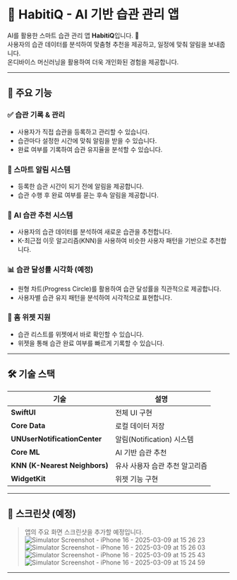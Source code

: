 # 🧠 HabitiQ - AI 기반 습관 관리 앱

AI를 활용한 스마트 습관 관리 앱 **HabitiQ**입니다. 🎯  
사용자의 습관 데이터를 분석하여 맞춤형 추천을 제공하고, 일정에 맞춰 알림을 보내줍니다.  
온디바이스 머신러닝을 활용하여 더욱 개인화된 경험을 제공합니다.

---

## 🚀 주요 기능

### ✅ 습관 기록 & 관리
- 사용자가 직접 습관을 등록하고 관리할 수 있습니다.
- 습관마다 설정한 시간에 맞춰 알림을 받을 수 있습니다.
- 완료 여부를 기록하여 습관 유지율을 분석할 수 있습니다.

### 🔔 스마트 알림 시스템
- 등록한 습관 시간이 되기 전에 알림을 제공합니다.
- 습관 수행 후 완료 여부를 묻는 후속 알림을 제공합니다.

### 🎯 AI 습관 추천 시스템
- 사용자의 습관 데이터를 분석하여 새로운 습관을 추천합니다.
- K-최근접 이웃 알고리즘(KNN)을 사용하여 비슷한 사용자 패턴을 기반으로 추천합니다.

### 📊 습관 달성률 시각화 (예정)
- 원형 차트(Progress Circle)를 활용하여 습관 달성률을 직관적으로 제공합니다.
- 사용자별 습관 유지 패턴을 분석하여 시각적으로 표현합니다.

### 📱 홈 위젯 지원
- 습관 리스트를 위젯에서 바로 확인할 수 있습니다.
- 위젯을 통해 습관 완료 여부를 빠르게 기록할 수 있습니다.

---

## 🛠 기술 스택

| 기술        | 설명 |
|------------|------------------------------------------------|
| **SwiftUI**  | 전체 UI 구현 |
| **Core Data** | 로컬 데이터 저장 |
| **UNUserNotificationCenter** | 알림(Notification) 시스템 |
| **Core ML** | AI 기반 습관 추천 |
| **KNN (K-Nearest Neighbors)** | 유사 사용자 습관 추천 알고리즘 |
| **WidgetKit** | 위젯 기능 구현 |

---

## 📸 스크린샷 (예정)
> 앱의 주요 화면 스크린샷을 추가할 예정입니다.
![Simulator Screenshot - iPhone 16 - 2025-03-09 at 15 26 23](https://github.com/user-attachments/assets/6b4f5da8-276e-4038-b6b5-3ece0e960a75)
![Simulator Screenshot - iPhone 16 - 2025-03-09 at 15 26 03](https://github.com/user-attachments/assets/b62f2c17-4a30-4b9c-adbb-cf04c527584d)
![Simulator Screenshot - iPhone 16 - 2025-03-09 at 15 25 43](https://github.com/user-attachments/assets/cb9138c2-1d21-44f6-b594-b3254d90c180)
![Simulator Screenshot - iPhone 16 - 2025-03-09 at 15 24 59](https://github.com/user-attachments/assets/29ce21b0-c9f0-4132-a16f-d60753ff97fc)

---
